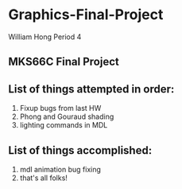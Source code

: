 # Graphics-Final-Project
William Hong Period 4

## MKS66C Final Project

## List of things attempted in order:
1. Fixup bugs from last HW
2. Phong and Gouraud shading
3. lighting commands in MDL



## List of things accomplished:
1. mdl animation bug fixing
2. that's all folks! 
